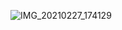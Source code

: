 ![IMG_20210227_174129](https://user-images.githubusercontent.com/67545874/109386209-64fc3a80-7923-11eb-9b5d-f475cdd84335.jpg)


